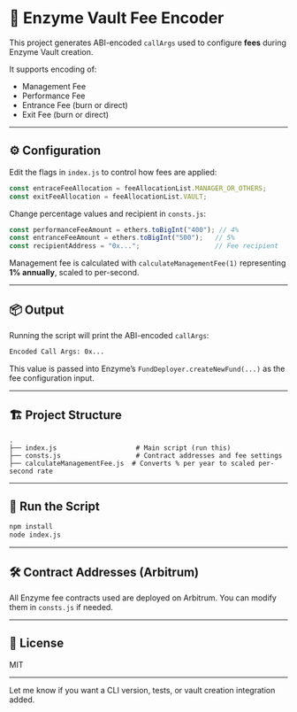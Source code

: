 
# 🧮 Enzyme Vault Fee Encoder

This project generates ABI-encoded `callArgs` used to configure **fees** during Enzyme Vault creation.

It supports encoding of:

* Management Fee
* Performance Fee
* Entrance Fee (burn or direct)
* Exit Fee (burn or direct)

---

## ⚙️ Configuration

Edit the flags in `index.js` to control how fees are applied:

```js
const entraceFeeAllocation = feeAllocationList.MANAGER_OR_OTHERS;
const exitFeeAllocation = feeAllocationList.VAULT;
```

Change percentage values and recipient in `consts.js`:

```js
const performanceFeeAmount = ethers.toBigInt("400"); // 4%
const entranceFeeAmount = ethers.toBigInt("500");   // 5%
const recipientAddress = "0x...";                   // Fee recipient
```

Management fee is calculated with `calculateManagementFee(1)` representing **1% annually**, scaled to per-second.

---

## 📦 Output

Running the script will print the ABI-encoded `callArgs`:

```bash
Encoded Call Args: 0x...
```

This value is passed into Enzyme’s `FundDeployer.createNewFund(...)` as the fee configuration input.

---

## 🏗️ Project Structure

```
.
├── index.js                    # Main script (run this)
├── consts.js                   # Contract addresses and fee settings
├── calculateManagementFee.js  # Converts % per year to scaled per-second rate
```

---

## 🚀 Run the Script

```bash
npm install
node index.js
```

---

## 🛠️ Contract Addresses (Arbitrum)

All Enzyme fee contracts used are deployed on Arbitrum. You can modify them in `consts.js` if needed.

---

## 📜 License

MIT

---

Let me know if you want a CLI version, tests, or vault creation integration added.

